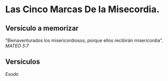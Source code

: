 # Las Cinco Marcas De la Misecordia.

## Versículo a memorizar
"Bienaventurados los misericordiosos, porque ellos recibirán misericordia".
*MATEO 5:7*
## Versículos
*Exodo*